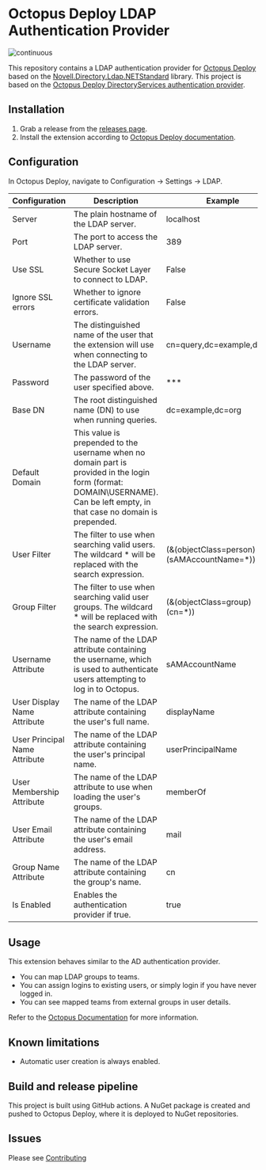 # Octopus Deploy LDAP Authentication Provider

![continuous](https://github.com/tunger/OctopusDeploy-LdapAuthenticationProvider/workflows/continuous/badge.svg)

This repository contains a LDAP authentication provider for [Octopus Deploy][1] based on the [Novell.Directory.Ldap.NETStandard][2] library.
This project is based on the [Octopus Deploy DirectoryServices authentication provider][3].

## Installation

1. Grab a release from the [releases page](https://github.com/tunger/OctopusDeploy-LdapAuthenticationProvider/releases).
2. Install the extension according to [Octopus Deploy documentation][4].

## Configuration

In Octopus Deploy, navigate to Configuration -> Settings -> LDAP.

|Configuration|Description|Example|
|---|---|---|
|Server|The plain hostname of the LDAP server.|localhost|
|Port|The port to access the LDAP server.|389|
|Use SSL|Whether to use Secure Socket Layer to connect to LDAP.|False|
|Ignore SSL errors|Whether to ignore certificate validation errors.|False|
|Username|The distinguished name of the user that the extension will use when connecting to the LDAP server.|cn=query,dc=example,dc=org|
|Password|The password of the user specified above.|***|
|Base DN|The root distinguished name (DN) to use when running queries.|dc=example,dc=org|
|Default Domain|This value is prepended to the username when no domain part is provided in the login form (format: DOMAIN\USERNAME). Can be left empty, in that case no domain is prepended.|
|User Filter|The filter to use when searching valid users. The wildcard * will be replaced with the search expression.|(&(objectClass=person)(sAMAccountName=*))|
|Group Filter|The filter to use when searching valid user groups. The wildcard * will be replaced with the search expression.|(&(objectClass=group)(cn=*))|
|Username Attribute|The name of the LDAP attribute containing the username, which is used to authenticate users attempting to log in to Octopus.|sAMAccountName|
|User Display Name Attribute|The name of the LDAP attribute containing the user's full name.|displayName|
|User Principal Name Attribute|The name of the LDAP attribute containing the user's principal name.|userPrincipalName|
|User Membership Attribute|The name of the LDAP attribute to use when loading the user's groups.|memberOf|
|User Email Attribute|The name of the LDAP attribute containing the user's email address.|mail|
|Group Name Attribute|The name of the LDAP attribute containing the group's name.|cn|
|Is Enabled|Enables the authentication provider if true.|true|

## Usage

This extension behaves similar to the AD authentication provider. 
- You can map LDAP groups to teams.
- You can assign logins to existing users, or simply login if you have never logged in.
- You can see mapped teams from external groups in user details.

Refer to the [Octopus Documentation][5] for more information.

## Known limitations

- Automatic user creation is always enabled.

[1]: https://octopus.com
[2]: https://github.com/dsbenghe/Novell.Directory.Ldap.NETStandard
[3]: https://github.com/OctopusDeploy/DirectoryServicesAuthenticationProvider
[4]: https://octopus.com/docs/administration/server-extensibility/installing-a-custom-server-extension
[5]: https://octopus.com/docs/security/users-and-teams/external-groups-and-roles

## Build and release pipeline

This project is built using GitHub actions. A NuGet package is created and pushed to Octopus Deploy, where it is deployed to NuGet repositories.

## Issues

Please see [Contributing](CONTRIBUTING.md)
